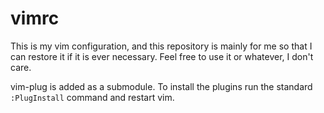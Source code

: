 # vimrc
This is my vim configuration, and this repository is mainly for me so that I can restore it if it is ever necessary. Feel free to use it or whatever, I don't care.

vim-plug is added as a submodule. To install the plugins run the standard ```:PlugInstall``` command and restart vim.
